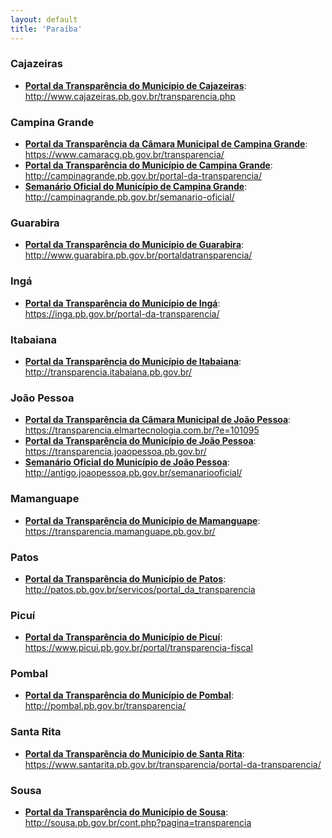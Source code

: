 ```yaml
---
layout: default
title: 'Paraíba'
---
```


### Cajazeiras

- **[Portal da Transparência do Município de Cajazeiras](http://www.cajazeiras.pb.gov.br/transparencia.php)**: http://www.cajazeiras.pb.gov.br/transparencia.php

### Campina Grande

- **[Portal da Transparência da Câmara Municipal de Campina Grande](https://www.camaracg.pb.gov.br/transparencia/)**: https://www.camaracg.pb.gov.br/transparencia/
- **[Portal da Transparência do Município de Campina Grande](http://campinagrande.pb.gov.br/portal-da-transparencia/)**: http://campinagrande.pb.gov.br/portal-da-transparencia/
- **[Semanário Oficial do Município de Campina Grande](http://campinagrande.pb.gov.br/semanario-oficial/)**: http://campinagrande.pb.gov.br/semanario-oficial/

### Guarabira

- **[Portal da Transparência do Município de Guarabira](http://www.guarabira.pb.gov.br/portaldatransparencia/)**: http://www.guarabira.pb.gov.br/portaldatransparencia/

### Ingá

- **[Portal da Transparência do Município de Ingá](https://inga.pb.gov.br/portal-da-transparencia/)**: https://inga.pb.gov.br/portal-da-transparencia/

### Itabaiana

- **[Portal da Transparência do Município de Itabaiana](http://transparencia.itabaiana.pb.gov.br/)**: http://transparencia.itabaiana.pb.gov.br/

### João Pessoa

- **[Portal da Transparência da Câmara Municipal de João Pessoa](https://transparencia.elmartecnologia.com.br/?e=101095)**: https://transparencia.elmartecnologia.com.br/?e=101095
- **[Portal da Transparência do Município de João Pessoa](https://transparencia.joaopessoa.pb.gov.br/)**: https://transparencia.joaopessoa.pb.gov.br/
- **[Semanário Oficial do Município de João Pessoa](http://antigo.joaopessoa.pb.gov.br/semanariooficial/)**: http://antigo.joaopessoa.pb.gov.br/semanariooficial/

### Mamanguape

- **[Portal da Transparência do Município de Mamanguape](https://transparencia.mamanguape.pb.gov.br/)**: https://transparencia.mamanguape.pb.gov.br/

### Patos

- **[Portal da Transparência do Município de Patos](http://patos.pb.gov.br/servicos/portal_da_transparencia)**: http://patos.pb.gov.br/servicos/portal_da_transparencia

### Picuí

- **[Portal da Transparência do Município de Picuí](https://www.picui.pb.gov.br/portal/transparencia-fiscal)**: https://www.picui.pb.gov.br/portal/transparencia-fiscal

### Pombal

- **[Portal da Transparência do Município de Pombal](http://pombal.pb.gov.br/transparencia/)**: http://pombal.pb.gov.br/transparencia/

### Santa Rita

- **[Portal da Transparência do Município de Santa Rita](https://www.santarita.pb.gov.br/transparencia/portal-da-transparencia/)**: https://www.santarita.pb.gov.br/transparencia/portal-da-transparencia/

### Sousa

- **[Portal da Transparência do Município de Sousa](http://sousa.pb.gov.br/cont.php?pagina=transparencia)**: http://sousa.pb.gov.br/cont.php?pagina=transparencia
